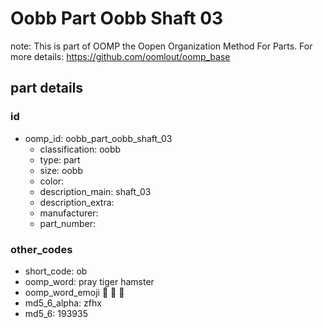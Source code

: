 # Oobb Part Oobb Shaft 03  

note: This is part of OOMP the Oopen Organization Method For Parts. For more details: https://github.com/oomlout/oomp_base

##  part details





### id
* oomp_id: oobb_part_oobb_shaft_03
  * classification: oobb
  * type: part
  * size: oobb
  * color: 
  * description_main: shaft_03
  * description_extra: 
  * manufacturer: 
  * part_number: 

### other_codes
* short_code: ob
* oomp_word: pray tiger hamster
* oomp_word_emoji :pray: :tiger: :hamster:
* md5_6_alpha: zfhx
* md5_6: 193935